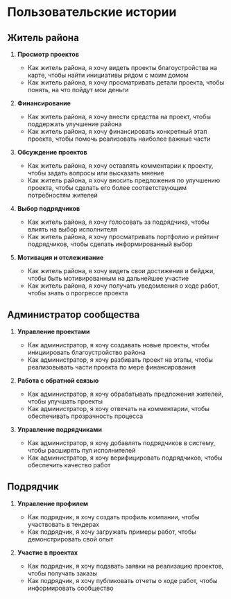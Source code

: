 # Пользовательские истории

## Житель района

1. **Просмотр проектов**
   - Как житель района, я хочу видеть проекты благоустройства на карте, чтобы найти инициативы рядом с моим домом
   - Как житель района, я хочу просматривать детали проекта, чтобы понять, на что пойдут мои деньги

2. **Финансирование**
   - Как житель района, я хочу внести средства на проект, чтобы поддержать улучшение района
   - Как житель района, я хочу финансировать конкретный этап проекта, чтобы помочь реализовать наиболее важные части

3. **Обсуждение проектов**
   - Как житель района, я хочу оставлять комментарии к проекту, чтобы задать вопросы или высказать мнение
   - Как житель района, я хочу вносить предложения по улучшению проекта, чтобы сделать его более соответствующим потребностям жителей

4. **Выбор подрядчиков**
   - Как житель района, я хочу голосовать за подрядчика, чтобы влиять на выбор исполнителя
   - Как житель района, я хочу просматривать портфолио и рейтинг подрядчиков, чтобы сделать информированный выбор

5. **Мотивация и отслеживание**
   - Как житель района, я хочу видеть свои достижения и бейджи, чтобы быть мотивированным на дальнейшее участие
   - Как житель района, я хочу получать уведомления о ходе работ, чтобы знать о прогрессе проекта

## Администратор сообщества

1. **Управление проектами**
   - Как администратор, я хочу создавать новые проекты, чтобы инициировать благоустройство района
   - Как администратор, я хочу разбивать проект на этапы, чтобы реализовывать части проекта по мере финансирования

2. **Работа с обратной связью**
   - Как администратор, я хочу обрабатывать предложения жителей, чтобы улучшать проекты
   - Как администратор, я хочу отвечать на комментарии, чтобы обеспечивать прозрачность процесса

3. **Управление подрядчиками**
   - Как администратор, я хочу добавлять подрядчиков в систему, чтобы расширять пул исполнителей
   - Как администратор, я хочу верифицировать подрядчиков, чтобы обеспечить качество работ

## Подрядчик

1. **Управление профилем**
   - Как подрядчик, я хочу создать профиль компании, чтобы участвовать в тендерах
   - Как подрядчик, я хочу загружать примеры работ, чтобы демонстрировать свой опыт

2. **Участие в проектах**
   - Как подрядчик, я хочу подавать заявки на реализацию проектов, чтобы получать заказы
   - Как подрядчик, я хочу публиковать отчеты о ходе работ, чтобы информировать сообщество
